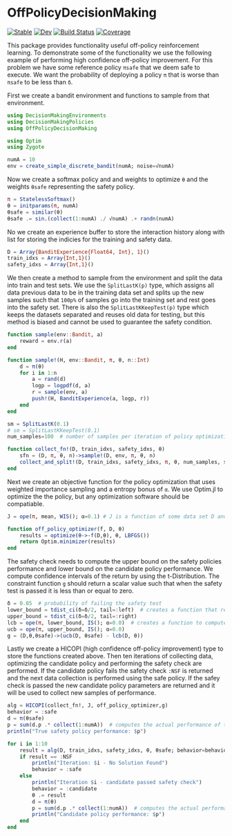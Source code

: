 # OffPolicyDecisionMaking

[![Stable](https://img.shields.io/badge/docs-stable-blue.svg)](https://DecisionMakingAI.github.io/OffPolicy.jl/stable)
[![Dev](https://img.shields.io/badge/docs-dev-blue.svg)](https://DecisionMakingAI.github.io/OffPolicy.jl/dev)
[![Build Status](https://github.com/DecisionMakingAI/OffPolicy.jl/workflows/CI/badge.svg)](https://github.com/DecisionMakingAI/OffPolicy.jl/actions)
[![Coverage](https://codecov.io/gh/DecisionMakingAI/OffPolicy.jl/branch/master/graph/badge.svg)](https://codecov.io/gh/DecisionMakingAI/OffPolicy.jl)

This package provides functionality useful off-policy reinforcement learning. To demonstrate some of the functionality we use the following example of performing high confidence off-policy improvement. For this problem we have some reference policy ``πsafe`` that we deem safe to execute. We want the probability of deploying a policy ``π`` that is worse than ``πsafe`` to be less than ``δ``.

First we create a bandit environment and functions to sample from that environment.

```julia
using DecisionMakingEnvironments
using DecisionMakingPolicies
using OffPolicyDecisionMaking

using Optim
using Zygote

numA = 10
env = create_simple_discrete_bandit(numA; noise=√numA)
```

Now we create a softmax policy and and weights to optimize ``θ`` and the weights ``θsafe`` representing the safety policy.

```julia
π = StatelessSoftmax()
θ = initparams(π, numA)
θsafe = similar(θ)
θsafe .= sin.(collect(1:numA) ./ √numA) .+ randn(numA)
```

No we create an experience buffer to store the interaction history along with list for storing the indicies for the training and safety data.


```julia
D = Array{BanditExperience{Float64, Int}, 1}()
train_idxs = Array{Int,1}()
safety_idxs = Array{Int,1}()
```

We then create a method to sample from the environment and split the data into train and test sets. We use the ``SplitLastK(p)`` type, which assigns all data previous data to be in the training data set and splits up the new samples such that ``100p%`` of samples go into the training set and rest goes into the safety set. There is also the ``SplitLastKKeepTest(p)`` type which keeps the datasets separated and reuses old data for testing, but this method is biased and cannot be used to guarantee the safety condition.

```julia
function sample(env::Bandit, a)
    reward = env.r(a)
end

function sample!(H, env::Bandit, π, θ, n::Int)
    d = π(θ)
    for i in 1:n
        a = rand(d)
        logp = logpdf(d, a)
        r = sample(env, a)
        push!(H, BanditExperience(a, logp, r))
    end
end

sm = SplitLastK(0.1)
# sm = SplitLastKKeepTest(0.1)
num_samples=100  # number of samples per iteration of policy optimization

function collect_fn!(D, train_idxs, safety_idxs, θ)
    sfn = (D, π, θ, n)->sample!(D, env, π, θ, n)
    collect_and_split!(D, train_idxs, safety_idxs, π, θ, num_samples, sfn, sm)
end
```

Next we create an objective function for the policy optimization that uses weighted importance sampling and a entropy bonus of ``α``. We use Optim.jl to optimize the the policy, but any optimization software should be compatiable.

```julia
J = ope(π, mean, WIS(); α=0.1) # J is a function of some data set D and θ that produces an estimate of return using the mean

function off_policy_optimizer(f, D, θ)
    results = optimize(θ->-f(D,θ), θ, LBFGS())
    return Optim.minimizer(results)
end
```

The safety check needs to compute the upper bound on the safety policies performance and lower bound on the candidate policy performance. We compute confidence intervals of the return by using the t-Distribution. The constraint function ``g`` should return a scalar value such that when the safety test is passed it is less than or equal to zero.

```julia
δ = 0.05  # probability of failing the safety test
lower_bound = tdist_ci(δ=δ/2, tail=:left)  # creates a function that returns the lower confidence interval of a vector of samples.
upper_bound = tdist_ci(δ=δ/2, tail=:right)
lcb = ope(π, lower_bound, IS(); α=0.0)  # creates a function to compute the lower bound on return.
ucb = ope(π, upper_bound, IS(); α=0.0)
g = (D,θ,θsafe)->(ucb(D, θsafe) - lcb(D, θ))
```

Lastly we create a HICOPI (high confidence off-policy improvement) type to store the functions created above. Then ten iterations of collecting data, optimizing the candidate policy and performing the safety check are performed. If the candidate policy fails the safety check ``:NSF`` is returned and the next data collection is performed using the safe policy. If the safey check is passed the new candidate policy parameters are returned and it will be used to collect new samples of performance.

```julia
alg = HICOPI(collect_fn!, J, off_policy_optimizer,g)
behavior = :safe
d = π(θsafe)
p = sum(d.p .* collect(1:numA))  # computes the actual performance of the safety policy as a reference.
println("True safety policy performance: $p")

for i in 1:10
    result = alg(D, train_idxs, safety_idxs, θ, θsafe; behavior=behavior)
    if result == :NSF
        println("Iteration: $i - No Solution Found")
        behavior = :safe
    else
        println("Iteration $i - candidate passed safety check")
        behavior = :candidate
        θ .= result
        d = π(θ)
        p = sum(d.p .* collect(1:numA))  # computes the actual performance of the safety policy as a reference.
        println("Candidate policy performance: $p")
    end
end
```
